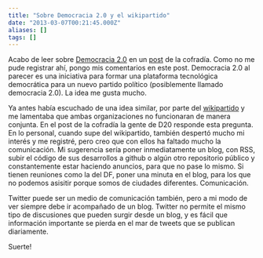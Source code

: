 ```yaml
---
title: "Sobre Democracia 2.0 y el wikipartido"
date: "2013-03-07T00:21:45.000Z"
aliases: []
tags: []
---
```


Acabo de leer sobre [Democracia 2.0](http://www.d20.org.mx/) en un [post](http://cofradia.org/2013/02/16/convocatoria-para-desarrollar-plataforma-de-participacion-ciudadana/) de la cofradía. Como no me pude registrar ahí, pongo mis comentarios en este post. Democracia 2.0 al parecer es una iniciativa para formar una plataforma tecnológica democrática para un nuevo partido político (posiblemente llamado democracia 2.0). La idea me gusta mucho.

Ya antes había escuchado de una idea similar, por parte del [wikipartido](http://www.animalpolitico.com/blogueros-la-ultraizquierda-de-la-ultraderecha/2012/05/23/lo-ultimo-sobre-el-wikipartido-de-mexico/) y me lamentaba que ambas organizaciones no funcionaran de manera conjunta. En el post de la cofradía la gente de D20 responde esta pregunta. En lo personal, cuando supe del wikipartido, también despertó mucho mi interés y me registré, pero creo que con ellos ha faltado mucho la comunicación. Mi sugerencia sería poner inmediatamente un blog, con RSS, subir el código de sus desarrollos a github o algún otro repositorio público y constantemente estar haciendo anuncios, para que no pase lo mismo. Si tienen reuniones como la del DF, poner una minuta en el blog, para los que no podemos asisitir porque somos de ciudades diferentes. Comunicación.

Twitter puede ser un medio de comunicación también, pero a mi modo de ver siempre debe ir acompañado de un blog. Twitter no permite el mismo tipo de discusiones que pueden surgir desde un blog, y es fácil que información importante se pierda en el mar de tweets que se publican diariamente.

Suerte!